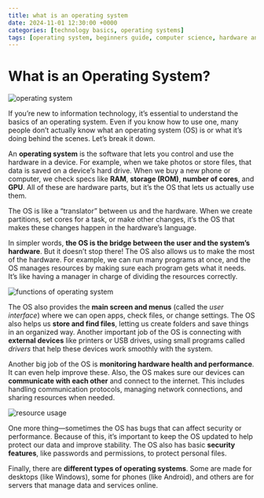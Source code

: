 ```yaml
---
title: what is an operating system
date: 2024-11-01 12:30:00 +0000
categories: [technology basics, operating systems]
tags: [operating system, beginners guide, computer science, hardware and software, resource management, file management, user interface, security basics, device drivers, system updates]
---
```


# What is an Operating System?

![operating system](https://essaycorp.com/blog/uploads/operating-systems.webp)

If you’re new to information technology, it’s essential to understand the basics of an operating system. Even if you know how to use one, many people don’t actually know what an operating system (OS) is or what it’s doing behind the scenes. Let’s break it down.

An **operating system** is the software that lets you control and use the hardware in a device. For example, when we take photos or store files, that data is saved on a device’s hard drive. When we buy a new phone or computer, we check specs like **RAM**, **storage (ROM)**, **number of cores**, and **GPU**. All of these are hardware parts, but it’s the OS that lets us actually use them.

The OS is like a “translator” between us and the hardware. When we create partitions, set cores for a task, or make other changes, it’s the OS that makes these changes happen in the hardware’s language.

In simpler words, **the OS is the bridge between the user and the system’s hardware**. But it doesn’t stop there! The OS also allows us to make the most of the hardware. For example, we can run many programs at once, and the OS manages resources by making sure each program gets what it needs. It’s like having a manager in charge of dividing the resources correctly.

![functions of operating system](https://logicmojo.com/assets/dist/new_pages/images/FOS1.png)


The OS also provides the **main screen and menus** (called the *user interface*) where we can open apps, check files, or change settings. The OS also helps us **store and find files**, letting us create folders and save things in an organized way. Another important job of the OS is connecting with **external devices** like printers or USB drives, using small programs called *drivers* that help these devices work smoothly with the system.

Another big job of the OS is **monitoring hardware health and performance**. It can even help improve these. Also, the OS makes sure our devices can **communicate with each other** and connect to the internet. This includes handling communication protocols, managing network connections, and sharing resources when needed.

![resource usage](https://github.com/grudge007/grudge007.github.io/blob/main/image.png?raw=true)

One more thing—sometimes the OS has bugs that can affect security or performance. Because of this, it’s important to keep the OS updated to help protect our data and improve stability. The OS also has basic **security features**, like passwords and permissions, to protect personal files.

Finally, there are **different types of operating systems**. Some are made for desktops (like Windows), some for phones (like Android), and others are for servers that manage data and services online.

